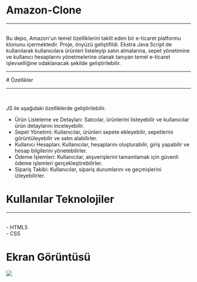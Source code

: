 # Amazon-Clone
<hr>  <br>
Bu depo, Amazon'un temel özelliklerini taklit eden bir e-ticaret platformu klonunu içermektedir. Proje, önyüzü geliştifildi. Ekstra Java Script de kullanılarak kullanıcılara ürünleri listeleyip satın almalarına, sepet yönetimine ve kullanıcı hesaplarını yönetmelerine olanak tanıyan temel e-ticaret işlevselliğine odaklanacak şekilde geliştirilebilir.  <br>

<hr>
# Özellikler
<hr> <br>

JS ile aşağıdaki özelliklerde geliştirilebilir.  <br>
- Ürün Listeleme ve Detayları: Satıcılar, ürünlerini listeyebilir ve kullanıcılar ürün detaylarını inceleyebilir.  <br>
- Sepet Yönetimi: Kullanıcılar, ürünleri sepete ekleyebilir, sepetlerini görüntüleyebilir ve satın alabilirler.  <br>
- Kullanıcı Hesapları: Kullanıcılar, hesaplarını oluşturabilir, giriş yapabilir ve hesap bilgilerini yönetebilirler.  <br>
- Ödeme İşlemleri: Kullanıcılar, alışverişlerini tamamlamak için güvenli ödeme işlemleri gerçekleştirebilirler.  <br>
- Sipariş Takibi: Kullanıcılar, sipariş durumlarını ve geçmişlerini izleyebilirler.  <br>

# Kullanılar Teknolojiler
<hr>  <br>
- HTML5  <br>
- CSS  <br>

# Ekran Görüntüsü

![](AMAZON-CLONE-GIF.gif)
